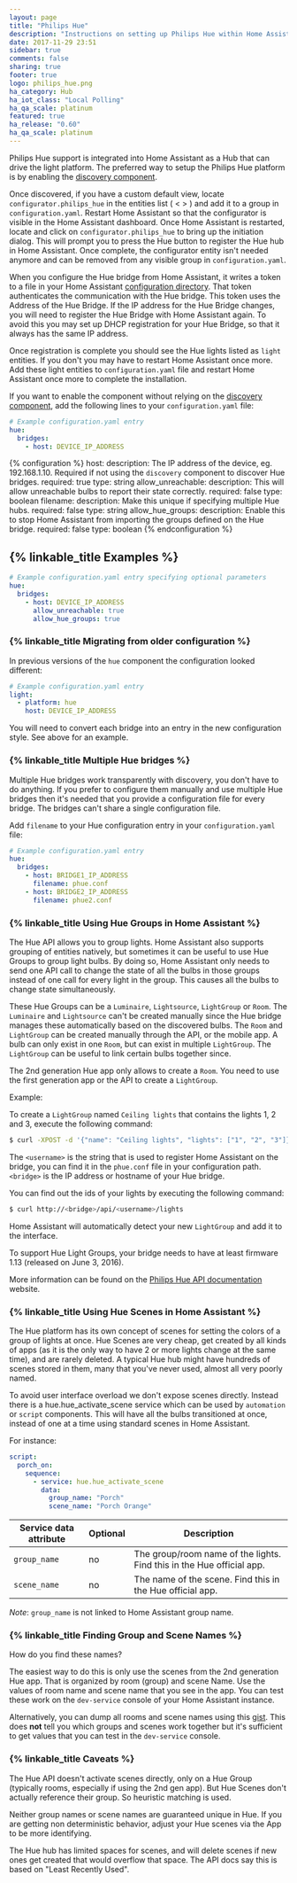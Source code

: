 ```yaml
---
layout: page
title: "Philips Hue"
description: "Instructions on setting up Philips Hue within Home Assistant."
date: 2017-11-29 23:51
sidebar: true
comments: false
sharing: true
footer: true
logo: philips_hue.png
ha_category: Hub
ha_iot_class: "Local Polling"
ha_qa_scale: platinum
featured: true
ha_release: "0.60"
ha_qa_scale: platinum
---
```


Philips Hue support is integrated into Home Assistant as a Hub that can drive the light platform. The preferred way to setup the Philips Hue platform is by enabling the [discovery component](/components/discovery/).

Once discovered, if you have a custom default view, locate `configurator.philips_hue` in the entities list ( < > ) and add it to a group in `configuration.yaml`. Restart Home Assistant so that the configurator is visible in the Home Assistant dashboard. Once Home Assistant is restarted, locate and click on `configurator.philips_hue` to bring up the initiation dialog. This will prompt you to press the Hue button to register the Hue hub in Home Assistant. Once complete, the configurator entity isn't needed anymore and can be removed from any visible group in `configuration.yaml`.

When you configure the Hue bridge from Home Assistant, it writes a token to a file in your Home Assistant [configuration directory](/docs/configuration/). That token authenticates the communication with the Hue bridge. This token uses the Address of the Hue Bridge. If the IP address for the Hue Bridge changes, you will need to register the Hue Bridge with Home Assistant again. To avoid this you may set up DHCP registration for your Hue Bridge, so that it always has the same IP address.

Once registration is complete you should see the Hue lights listed as `light` entities. If you don't you may have to restart Home Assistant once more. Add these light entities to `configuration.yaml` file and restart Home Assistant once more to complete the installation.

If you want to enable the component without relying on the [discovery component](/components/discovery/), add the following lines to your `configuration.yaml` file:

```yaml
# Example configuration.yaml entry
hue:
  bridges:
    - host: DEVICE_IP_ADDRESS
```

{% configuration %}
host:
  description: The IP address of the device, eg. 192.168.1.10. Required if not using the `discovery` component to discover Hue bridges.
  required: true
  type: string
allow_unreachable:
  description: This will allow unreachable bulbs to report their state correctly.
  required: false
  type: boolean
filename:
  description: Make this unique if specifying multiple Hue hubs.
  required: false
  type: string
allow_hue_groups:
  description: Enable this to stop Home Assistant from importing the groups defined on the Hue bridge.
  required: false
  type: boolean
{% endconfiguration %}

## {% linkable_title Examples %}

```yaml
# Example configuration.yaml entry specifying optional parameters
hue:
  bridges:
    - host: DEVICE_IP_ADDRESS
      allow_unreachable: true
      allow_hue_groups: true
```

### {% linkable_title Migrating from older configuration %}

In previous versions of the `hue` component the configuration looked different:

```yaml
# Example configuration.yaml entry
light:
  - platform: hue
    host: DEVICE_IP_ADDRESS
```

You will need to convert each bridge into an entry in the new configuration style. See above for an example.

### {% linkable_title Multiple Hue bridges %}

Multiple Hue bridges work transparently with discovery, you don't have to do anything. If you prefer to configure them manually and use multiple Hue bridges then it's needed that you provide a configuration file for every bridge. The bridges can't share a single configuration file.

Add `filename` to your Hue configuration entry in your `configuration.yaml` file:

```yaml
# Example configuration.yaml entry
hue:
  bridges:
    - host: BRIDGE1_IP_ADDRESS
      filename: phue.conf
    - host: BRIDGE2_IP_ADDRESS
      filename: phue2.conf
```

### {% linkable_title Using Hue Groups in Home Assistant %}

The Hue API allows you to group lights. Home Assistant also supports grouping of entities natively, but sometimes it can be useful to use Hue Groups to group light bulbs. By doing so, Home Assistant only needs to send one API call to change the state of all the bulbs in those groups instead of one call for every light in the group. This causes all the bulbs to change state simultaneously.

These Hue Groups can be a `Luminaire`, `Lightsource`, `LightGroup` or `Room`. The `Luminaire` and `Lightsource` can't be created manually since the Hue bridge manages these automatically based on the discovered bulbs. The `Room` and `LightGroup` can be created manually through the API, or the mobile app. A bulb can only exist in one `Room`, but can exist in multiple `LightGroup`. The `LightGroup` can be useful to link certain bulbs together since.

The 2nd generation Hue app only allows to create a `Room`. You need to use the first generation app or the API to create a `LightGroup`.

Example:

To create a `LightGroup` named `Ceiling lights` that contains the lights 1, 2 and 3, execute the following command:

```bash
$ curl -XPOST -d '{"name": "Ceiling lights", "lights": ["1", "2", "3"]}' http://<bridge>/api/<username>/groups
```

The `<username>` is the string that is used to register Home Assistant on the bridge, you can find it in the `phue.conf` file in your configuration path. `<bridge>` is the IP address or hostname of your Hue bridge.

You can find out the ids of your lights by executing the following command:

```bash
$ curl http://<bridge>/api/<username>/lights
```

Home Assistant will automatically detect your new `LightGroup` and add it to the interface.

<p class='note warning'>
  To support Hue Light Groups, your bridge needs to have at least firmware 1.13 (released on June 3, 2016).
</p>

More information can be found on the [Philips Hue API documentation](https://www.developers.meethue.com/documentation/groups-api#22_create_group) website.


### {% linkable_title Using Hue Scenes in Home Assistant %}

The Hue platform has its own concept of scenes for setting the colors of a group of lights at once. Hue Scenes are very cheap, get created by all kinds of apps (as it is the only way to have 2 or more lights change at the same time), and are rarely deleted. A typical Hue hub might have hundreds of scenes stored in them, many that you've never used, almost all very poorly named.

To avoid user interface overload we don't expose scenes directly. Instead there is a hue.hue_activate_scene service which can be used by `automation` or `script` components.
This will have all the bulbs transitioned at once, instead of one at a time using standard scenes in Home Assistant.

For instance:

```yaml
script:
  porch_on:
    sequence:
      - service: hue.hue_activate_scene
        data:
          group_name: "Porch"
          scene_name: "Porch Orange"
```

| Service data attribute | Optional | Description |
| ---------------------- | -------- | ----------- |
| `group_name` | no | The group/room name of the lights. Find this in the Hue official app.
| `scene_name` | no | The name of the scene. Find this in the Hue official app.

*Note*: `group_name` is not linked to Home Assistant group name.

### {% linkable_title Finding Group and Scene Names %}

How do you find these names?

The easiest way to do this is only use the scenes from the 2nd generation Hue app. That is organized by room (group) and scene Name. Use the values of room name and scene name that you see in the app. You can test these work on the `dev-service` console of your Home Assistant instance.

Alternatively, you can dump all rooms and scene names using this [gist](https://gist.github.com/sdague/5479b632e0fce931951c0636c39a9578). This does **not** tell you which groups and scenes work together but it's sufficient to get values that you can test in the `dev-service` console.

### {% linkable_title Caveats %}

The Hue API doesn't activate scenes directly, only on a Hue Group (typically rooms, especially if using the 2nd gen app). But Hue Scenes don't actually reference their group. So heuristic matching is used.

Neither group names or scene names are guaranteed unique in Hue. If you are getting non deterministic behavior, adjust your Hue scenes via the App to be more identifying.

The Hue hub has limited spaces for scenes, and will delete scenes if new ones get created that would overflow that space. The API docs say this is based on "Least Recently Used".

